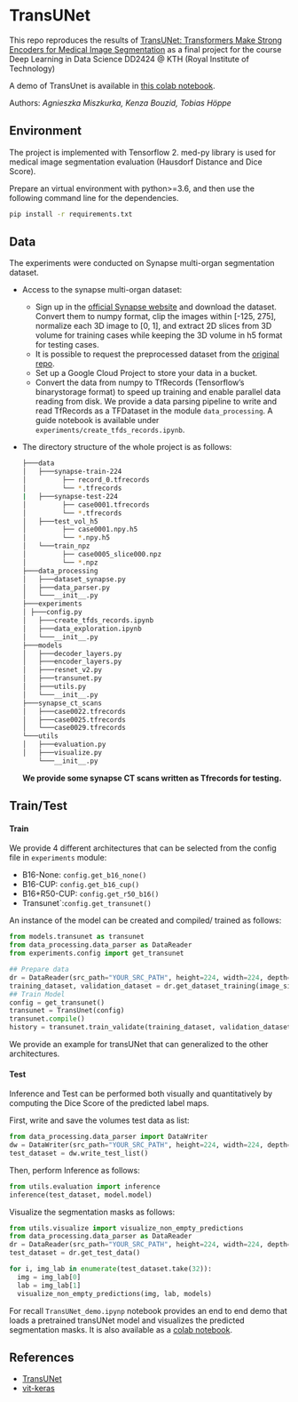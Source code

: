 # TransUNet

This repo reproduces the results of  [TransUNet: Transformers Make Strong Encoders for Medical Image Segmentation](https://arxiv.org/pdf/2102.04306.pdf) as a final project for the course Deep Learning in Data Science DD2424 @ KTH (Royal Institute of Technology)

A demo of TransUnet is available in [this colab notebook](https://colab.research.google.com/github/KenzaB27/TransUnet/blob/main/TransUNet_demo.ipynb#scrollTo=QwBIRuD4tAfc).

Authors: *Agnieszka Miszkurka, Kenza Bouzid, Tobias Höppe*

## Environment

The project is implemented with Tensorflow 2. med-py library is used for medical image segmentation evaluation (Hausdorf Distance and Dice Score).

Prepare an virtual environment with python>=3.6, and then use the following command line for the dependencies.

```bash
pip install -r requirements.txt
```

## Data 

The  experiments were conducted on Synapse multi-organ segmentation dataset. 

* Access to the synapse multi-organ dataset:

  * Sign up in the [official Synapse website](https://www.synapse.org/#!Synapse:syn3193805/wiki/) and download the dataset. Convert them to numpy format, clip the images within [-125, 275], normalize each 3D image to [0, 1], and extract 2D slices from 3D volume for training cases while keeping the 3D volume in h5 format for testing cases.
  * It is possible to request the preprocessed dataset from the  [original repo](https://github.com/Beckschen/TransUNet/edit/main/datasets/README.md).
  * Set up a Google Cloud Project to store your data in a bucket.
  * Convert the data from numpy to TfRecords (Tensorflow’s binarystorage format) to speed up training and enable parallel data reading from disk. We provide a data parsing pipeline to write and read TfRecords as a TFDataset in the module ``data_processing``. A guide notebook is available under ``experiments/create_tfds_records.ipynb``.

* The directory structure of the whole project is as follows:

  ```bash
  ├───data
  │   ├───synapse-train-224
  │   		├── record_0.tfrecords
  │   		└── *.tfrecords
  |   ├───synapse-test-224
  │   		├── case0001.tfrecords
  │   		└── *.tfrecords
  │   ├───test_vol_h5
  │   		├── case0001.npy.h5
  │   		└── *.npy.h5
  │   └───train_npz
  │   		├── case0005_slice000.npz
  │   		└── *.npz
  ├───data_processing
  │   ├───dataset_synapse.py
  │   ├───data_parser.py
  │   └───__init__.py
  ├───experiments
  │	├───config.py
  │   ├───create_tfds_records.ipynb
  │   ├───data_exploration.ipynb
  │   └───__init__.py
  ├───models
  │   ├───decoder_layers.py
  │   ├───encoder_layers.py
  │   ├───resnet_v2.py
  │   ├───transunet.py
  │   ├───utils.py
  │   └───__init__.py
  ├───synapse_ct_scans
  │   ├───case0022.tfrecords
  │   ├───case0025.tfrecords
  │   └───case0029.tfrecords
  └───utils
  │   ├───evaluation.py
  │   ├───visualize.py
      └───__init__.py
  ```

  **We provide some synapse CT scans written as Tfrecords for testing.**

## Train/Test

#### Train

We provide 4 different architectures that can be selected from the config file in ``experiments`` module:

* B16-None: ``config.get_b16_none()``
* B16-CUP: ``config.get_b16_cup()``
* B16+R50-CUP: ``config.get_r50_b16()``
* Transunet`:``config.get_transunet()``

An instance of the model can be created and compiled/ trained as follows:

```python
from models.transunet as transunet
from data_processing.data_parser as DataReader
from experiments.config import get_transunet 

## Prepare data 
dr = DataReader(src_path="YOUR_SRC_PATH", height=224, width=224, depth=3)
training_dataset, validation_dataset = dr.get_dataset_training(image_size=224)
## Train Model 
config = get_transunet()
transunet = TransUnet(config)
transunet.compile()
history = transunet.train_validate(training_dataset, validation_dataset, save_path, epochs=150)
```

 We provide an example for transUNet that can generalized to the other architectures.

#### Test

Inference and Test can be performed both visually and quantitatively by computing the Dice Score of the predicted label maps.

First, write and save the volumes test data as list:

```python
from data_processing.data_parser import DataWriter
dw = DataWriter(src_path="YOUR_SRC_PATH", height=224, width=224, depth=3)
test_dataset = dw.write_test_list()
```

Then, perform Inference as follows:

```python
from utils.evaluation import inference
inference(test_dataset, model.model)
```

Visualize the segmentation masks as follows:

```python
from utils.visualize import visualize_non_empty_predictions
from data_processing.data_parser as DataReader
dr = DataReader(src_path="YOUR_SRC_PATH", height=224, width=224, depth=3)
test_dataset = dr.get_test_data()

for i, img_lab in enumerate(test_dataset.take(32)):
  img = img_lab[0]
  lab = img_lab[1]
  visualize_non_empty_predictions(img, lab, models)
```

For recall ``TransUNet_demo.ipynp`` notebook provides an end to end demo that loads a pretrained transUNet model and visualizes the predicted segmentation masks. It is also available as a  [colab notebook](https://colab.research.google.com/github/KenzaB27/TransUnet/blob/main/TransUNet_demo.ipynb#scrollTo=QwBIRuD4tAfc).

## References 

* [TransUNet](https://github.com/Beckschen/TransUNet)
* [vit-keras](https://github.com/faustomorales/vit-keras)